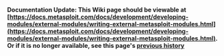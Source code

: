 <!-- Maintainers:  Please do not modify this file directly, create a pull request instead -->

**Documentation Update: This Wiki page should be viewable at [https://docs.metasploit.com/docs/development/developing-modules/external-modules/writing-external-metasploit-modules.html](https://docs.metasploit.com/docs/development/developing-modules/external-modules/writing-external-metasploit-modules.html). Or if it is no longer available, see this page's [previous history](./_history)**

